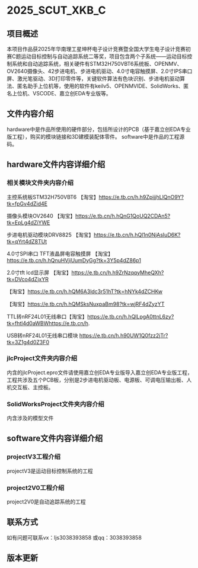 # 2025_SCUT_XKB_C

## 项目概述

本项目作品获2025年华南理工星坤杯电子设计竞赛暨全国大学生电子设计竞赛初赛C题运动目标控制与自动追踪系统二等奖，项目包含两个子系统——运动目标控制系统和自动追踪系统，相关硬件有STM32H750VBT6系统板、OPENMV、OV2640摄像头、42步进电机、步进电机驱动、4.0寸电容触摸屏、2.0寸IPS串口屏、激光笔驱动、3D打印零件等，关键软件算法有色块识别、步进电机驱动算法、匿名助手上位机等，使用的软件有keilv5、OPENMVIDE、SolidWorks、匿名上位机、VSCODE、嘉立创EDA专业版等。

## 文件内容介绍

hardware中是作品所使用的硬件部分，包括所设计的PCB（基于嘉立创EDA专业版工程），购买的模块链接和3D建模装配体零件。
software中是作品的工程源码。

## hardware文件内容详细介绍

### 相关模块文件夹内容介绍

主控系统板STM32H750VBT6 【淘宝】<https://e.tb.cn/h.h9ZpijjhLlQnO9Y?tk=fpGv4dZid4E>

摄像头模块OV2640 【淘宝】<https://e.tb.cn/h.hQnG1QoUQ2CDAn5?tk=EpLg4dZiYWE>

步进电机驱动模块DRV8825 【淘宝】<https://e.tb.cn/h.hQl1n0NjAsIuD6K?tk=qYrt4dZ8TUt>

4.0寸SPI串口 TFT液晶屏电容触摸屏 【淘宝】<https://e.tb.cn/h.hQnuHVjiUumDyGg?tk=3Y5p4dZ86p1>

2.0寸tft lcd显示屏 【淘宝】<https://e.tb.cn/h.h9ZrNzqqyMheQXh?tk=DVco4dZjxYR>

【淘宝】<https://e.tb.cn/h.hQM6A3ldc3r51hT?tk=hNYk4dZCHKw>

【淘宝】<https://e.tb.cn/h.hQMSksNuxpaBm98?tk=wjRF4dZyzYT>

TTL转nRF24L01无线串口【淘宝】<https://e.tb.cn/h.hQlLpgA0ttnL6zy?tk=fhtl4d0aWBWhttps://e.tb.cn/h>.

USB转nRF24L01无线串口模块 <https://e.tb.cn/h.h90UW1Q0fzz2jTr?tk=3Z1g4d0Z3F0>

### jlcProject文件夹内容介绍

内含的jlcProject.epro文件请使用嘉立创EDA专业版导入嘉立创EDA专业版工程，工程共涉及五个PCB板，分别是2步进电机驱动板、电源板、可调电压输出板、人机交互板、主控板。

### SolidWorksProject文件夹内容介绍

内含涉及的模型文件

## software文件内容详细介绍

### projectV3工程介绍

projectV3是运动目标控制系统的工程

### project2V0工程介绍

project2V0是自动追踪系统的工程

## 联系方式

如有问题可联系vx：ljs3038393858
或qq：3038393858

## 版本更新

